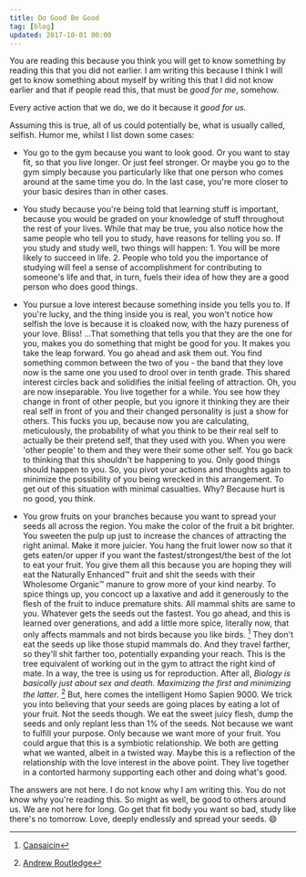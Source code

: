 ```yaml
---
title: Do Good Be Good
tag: [blog]
updated: 2017-10-01 00:00
---
```




You are reading this because you think you will get to know something by reading this that you did not earlier. I am writing this because I think I will get to know something about myself by writing this that I did not know earlier and that if people read this, that must be _good for me_, somehow.

Every active action that we do, we do it because it _good for us._ 

Assuming this is true, all of us could potentially be, what is usually called, selfish. Humor me, whilst I list down some cases:

 - You go to the gym because you want to look good. Or you want to stay fit, so that you live longer. Or just feel stronger. Or maybe 
you go to the gym simply because you particularly like that one person who comes around at the same time you do. In the last case, you're more closer to your basic desires than in other cases.

 - You study because you're being told that learning stuff is important, because you would be graded on your knowledge of stuff throughout the rest of your lives. While that may be true, you also notice how the same people who tell you to study, have reasons for telling you so. If you study and study well, two things will happen: 1. You will be more likely to succeed in life. 2. People who told you the importance of studying will feel a sense of accomplishment for contributing to someone's life and that, in turn, fuels their idea of how they are a good person who does good things.

 - You pursue a love interest because something inside you tells you to. If you're lucky, and the thing inside you is real, you won't notice how selfish the love is because it is cloaked now, with the hazy pureness of your love. Bliss! ...That something that tells you that they are the one for you, makes you do something that might be good for you. It makes you take the leap forward. You go ahead and ask them out. You find something common between the two of you - the band that they love now is the same one you used to drool over in tenth grade. This shared interest circles back and solidifies the initial feeling of attraction. Oh, you are now inseparable. You live together for a while. You see how they change in front of other people, but you ignore it thinking they are their real self in front of you and their changed personality is just a show for others. This fucks you up, because now you are calculating, meticulously, the probability of what you think to be their real self to actually be their pretend self, that they used with you. When you were 'other people' to them and they were their some other self. You go back to thinking that this shouldn't be happening to you. Only good things should happen to you. So, you pivot your actions and thoughts again to minimize the possibility of you being wrecked in this arrangement. To get out of this situation with minimal casualties. Why? Because hurt is no good, you think.

 - You grow fruits on your branches because you want to spread your seeds all across the region. You make the color of the fruit a bit brighter. You sweeten the pulp up just to increase the chances of attracting the right animal. Make it more juicier. You hang the fruit lower now so that it gets eaten/or upper if you want the fastest/strongest/the best of the lot to eat your fruit. You give them all this because you are hoping they will eat the Naturally Enhanced&trade; fruit and shit the seeds with their Wholesome Organic&trade; manure to grow more of your kind nearby. To spice things up, you concoct up a laxative and add it generously to the flesh of the fruit to induce premature shits. All mammal shits are same to you. Whatever gets the seeds out the fastest. You go ahead, and this is learned over generations, and add a little more spice, literally now, that only affects mammals and not birds because you like birds. [^1] They don't eat the seeds up like those stupid mammals do. And they travel farther, so they'll shit farther too, potentially expanding your reach. This is the tree equivalent of working out in the gym to attract the right kind of mate. In a way, the tree is using us for reproduction. After all, *Biology is basically just about sex and death. Maximizing the first and minimizing the latter*. [^2] But, here comes the intelligent Homo Sapien 9000. We trick you into believing that your seeds are going places by eating a lot of your fruit. Not the seeds though. We eat the sweet juicy flesh, dump the seeds and only replant less than 1% of the seeds. Not because we want to fulfill your purpose. Only because we want more of your fruit. You could argue that this is a symbiotic relationship. We both are getting what we wanted, albeit in a twisted way. Maybe this is a reflection of the relationship with the love interest in the above point. They live together in a contorted harmony supporting each other and doing what's good.


The answers are not here. I do not know why I am writing this. You do not know why you're reading this. So might as well, be good to others around us. We are not here for long. Go get that fit body you want so bad, study like there's no tomorrow. Love, deeply endlessly and spread your seeds. &#128516;

 [^1]: [Capsaicin](http://www.nytimes.com/2010/09/21/science/21peppers.html)
 [^2]: [Andrew Routledge](https://www.quora.com/Why-did-some-plants-evolve-sweet-fruits-to-attract-carriers-for-their-seeds-while-others-evolved-bitter-ones-to-avoid-being-eaten/answer/Andrew-Routledge)